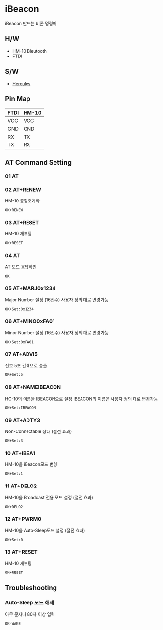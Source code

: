 # iBeacon
iBeacon 만드는 비콘 명령어

## H/W
* HM-10 Bleutooth
* FTDI

## S/W
* [Hercules](https://www.hw-group.com/products/hercules/index_en.html)

## Pin Map
| FTDI | HM-10 |
|--|--|
| VCC | VCC |
| GND | GND |
| RX | TX |
| TX | RX |

## AT Command Setting
### 01 AT

### 02 AT+RENEW
HM-10 공장초기화
    
    OK+RENEW
### 03 AT+RESET
HM-10 재부팅
    
    OK+RESET
### 04 AT
AT 모드 응답확인
    
    OK
### 05 AT+MARJ0x1234 
Major Number 설정 (16진수)
사용자 정의 대로 변경가능
    
    OK+Set:0x1234
### 06 AT+MINO0xFA01 
Minor Number 설정 (16진수)
사용자 정의 대로 변경가능
    
    OK+Set:0xFA01
### 07 AT+ADVI5
신호 5초 간격으로 송출
    
    OK+Set:5
### 08 AT+NAMEIBEACON
HC-10의 이름을 IBEACON으로 설정
IBEACON의 이름은 사용자 정의 대로 변경가능
    
    OK+Set:IBEACON
### 09 AT+ADTY3
Non-Connectable 상태 (절전 효과)
    
    OK+Set:3
### 10 AT+IBEA1
HM-10을 iBeacon모드 변경
    
    OK+Set:1
### 11 AT+DELO2
HM-10을 Broadcast 전용 모드 설정 (절전 효과)
    
    OK+DELO2  
### 12 AT+PWRM0
HM-10을 Auto-Sleep모드 설정 (절전 효과)
    
    OK+Set:0
### 13 AT+RESET
HM-10 재부팅   
        
    OK+RESET

Troubleshooting
--------------------
### Auto-Sleep 모드 해제
아무 문자나 80자 이상 입력 
    
    OK-WAKE
